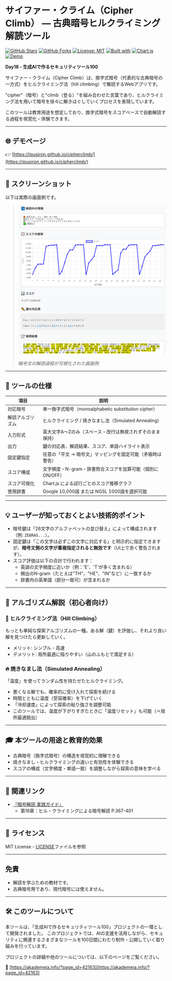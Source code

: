 # サイファー・クライム（Cipher Climb） — 古典暗号ヒルクライミング解読ツール

[![GitHub Stars](https://img.shields.io/github/stars/ipusiron/cipherclimb?style=social)](https://github.com/ipusiron/cipherclimb/stargazers)
[![GitHub Forks](https://img.shields.io/github/forks/ipusiron/cipherclimb?style=social)](https://github.com/ipusiron/cipherclimb/network/members)
[![License: MIT](https://img.shields.io/badge/license-MIT-green.svg)](LICENSE)
[![Built with](https://img.shields.io/badge/Built%20with-VanillaJS-blue)](#)
[![Chart.js](https://img.shields.io/badge/Chart.js-v4-orange)](https://www.chartjs.org/)
[![Demo](https://img.shields.io/badge/Demo-View-blue)](https://ipusiron.github.io/cipherclimb/)

**Day18 - 生成AIで作るセキュリティツール100**

サイファー・クライム（Cipher Climb）は、換字式暗号（代表的な古典暗号の一方式）をヒルクライミング法（hill climbing）で解読するWebアプリです。

"cipher"（暗号）と"climb（登る）"を組み合わせた言葉であり、ヒルクライミング法を用いて暗号を徐々に解きほぐしていくプロセスを表現しています。

このツールは教育用途を想定しており、換字式暗号をスコアベースで自動解読する過程を視覚化・体験できます。

---
## 🌐 デモページ

👉 [https://ipusiron.github.io/cipherclimb/](https://ipusiron.github.io/cipherclimb/)

---
## 📸 スクリーンショット

以下は実際の画面例です。

>![解読結果の例](assets/screenshot.png)
>
> *暗号文の解読過程が可視化された画面例*

---

## 🔧 ツールの仕様

| 項目 | 説明 |
|------|------|
| 対応暗号 | 単一換字式暗号（monoalphabetic substitution cipher） |
| 解読アルゴリズム | ヒルクライミング / 焼きなまし法（Simulated Annealing） |
| 入力形式 | 英大文字A〜Zのみ（スペース・改行は無視されずそのまま保持） |
| 出力 | 鍵の対応表、解読結果、スコア、単語ハイライト表示 |
| 固定鍵指定 | 任意の「平文 → 暗号文」マッピングを固定可能（矛盾時は警告） |
| スコア構成 | 文字頻度・N-gram・辞書照合スコアを加算可能（個別にON/OFF） |
| スコア可視化 | Chart.js による試行ごとのスコア推移グラフ |
| 使用辞書 | Google 10,000語 または NGSL 1000語を選択可能 |

---

## 💡 ユーザーが知っておくとよい技術的ポイント

- 暗号鍵は「26文字のアルファベットの並び替え」によって構成されます（例: `ZEBRAS...`）。
- 固定鍵は「この文字は必ずこの文字に対応する」と明示的に指定できますが、**暗号文側の文字が重複指定されると無効です**（UI上で赤く警告されます）。
- スコア評価は以下の合計で行われます：
  - 英語の文字頻度に近いか（例：'E'、'T'が多く含まれる）
  - 頻出のN-gram（たとえば"TH"、"HE"、"IN"など）に一致するか
  - 辞書内の英単語（部分一致可）が含まれるか

---

## 📘 アルゴリズム解説（初心者向け）

### 🔼 ヒルクライミング法（Hill Climbing）
もっとも単純な探索アルゴリズムの一種。ある解（鍵）を評価し、それより良い解を見つけたら更新していく。

- メリット: シンプル・高速
- デメリット: 局所最適に陥りやすい（山のふもとで満足する）

### 🔥 焼きなまし法（Simulated Annealing）
「温度」を使ってランダム性を持たせたヒルクライミング。

- 悪くなる解でも、確率的に受け入れて探索を続ける
- 時間とともに温度（受容確率）を下げていく
- 「冷却速度」によって探索の粘り強さを調整可能
- このツールでは、温度が下がりすぎたときに「温度リセット」も可能（＝局所最適脱出）

---

## 🎓 本ツールの用途と教育的効果

- 古典暗号（換字式暗号）の構造を視覚的に理解できる
- 焼きなまし・ヒルクライミングの違いと有効性を体験できる
- スコアの構成（文字頻度・単語一致）を調整しながら探索の意味を学べる

---

## 🔗 関連リンク

- [『暗号解読 実践ガイド』](https://akademeia.info/?page_id=39995)
    - 第16章：ヒル・クライミングによる暗号解読 P.367-401

---

## 📄 ライセンス

MIT License - [LICENSE](LICENSE)ファイルを参照

---

## 免責

- 解読を学ぶための教材です。
- 古典暗号用であり、現代暗号には使えません。

---

## 🛠 このツールについて

本ツールは、「生成AIで作るセキュリティツール100」プロジェクトの一環として開発されました。 このプロジェクトでは、AIの支援を活用しながら、セキュリティに関連するさまざまなツールを100日間にわたり制作・公開していく取り組みを行っています。

プロジェクトの詳細や他のツールについては、以下のページをご覧ください。

🔗 [https://akademeia.info/?page_id=42163](https://akademeia.info/?page_id=42163)
